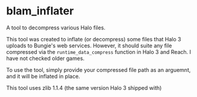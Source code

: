 # blam_inflater
A tool to decompress various Halo files.

This tool was created to inflate (or decompress) some files that Halo 3 uploads to Bungie's web services.
However, it should suite any file compressed via the `runtime_data_compress` function in Halo 3 and Reach. I have not checked older games.

To use the tool, simply provide your compressed file path as an arguemnt, and it will be inflated in place.

This tool uses zlib 1.1.4 (the same version Halo 3 shipped with)

